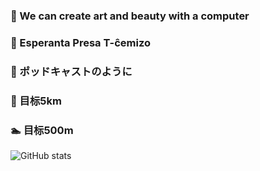 ### 🎨 We can create art and beauty with a computer
### 👕 Esperanta Presa T-ĉemizo 
### 📡 ポッドキャストのように
### 🏃 目标5km
### 🏊 目标500m
![GitHub stats](https://github-readme-stats.vercel.app/api?username=NorthShip)

